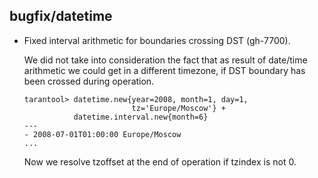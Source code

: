 ## bugfix/datetime

* Fixed interval arithmetic for boundaries crossing DST (gh-7700).

  We did not take into consideration the fact that
  as result of date/time arithmetic we could get
  in a different timezone, if DST boundary has been
  crossed during operation.

  ```
  tarantool> datetime.new{year=2008, month=1, day=1,
                          tz='Europe/Moscow'} +
             datetime.interval.new{month=6}
  ---
  - 2008-07-01T01:00:00 Europe/Moscow
  ...
  ```
  Now we resolve tzoffset at the end of operation if
  tzindex is not 0.
